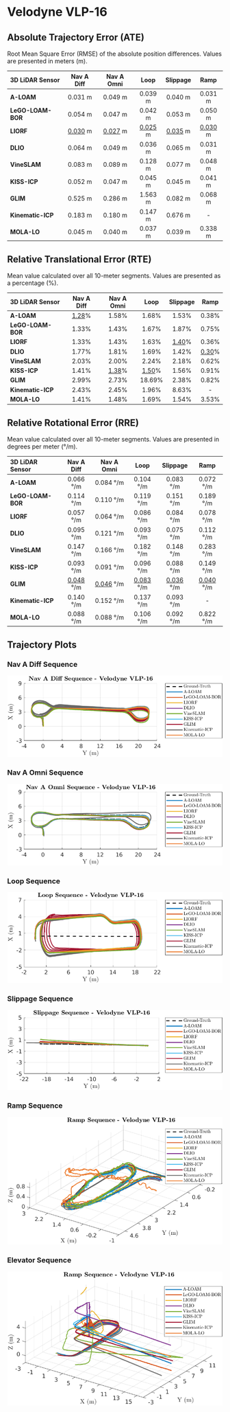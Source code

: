 # Velodyne VLP-16

## Absolute Trajectory Error (ATE)

Root Mean Square Error (RMSE) of the absolute position differences. Values are presented in meters (m).

| 3D LiDAR Sensor              | Nav A Diff     | Nav A Omni     | Loop           | Slippage       | Ramp           |
| :--------------------------- | :------------: | :------------: | :------------: | :------------: | :------------: |
| **A-LOAM**                   | 0.031 m        | 0.049 m        | 0.039 m        | 0.040 m        | 0.031 m        |
| **LeGO-LOAM-BOR**            | 0.054 m        | 0.047 m        | 0.042 m        | 0.053 m        | 0.050 m        |
| **LIORF**                    | <u>0.030</u> m | <u>0.027</u> m | <u>0.025</u> m | <u>0.035</u> m | <u>0.030</u> m |
| **DLIO**                     | 0.064 m        | 0.049 m        | 0.036 m        | 0.065 m        | 0.031 m        |
| **VineSLAM**                 | 0.083 m        | 0.089 m        | 0.128 m        | 0.077 m        | 0.048 m        |
| **KISS-ICP**                 | 0.052 m        | 0.047 m        | 0.045 m        | 0.045 m        | 0.041 m        |
| **GLIM**                     | 0.525 m        | 0.286 m        | 1.563 m        | 0.082 m        | 0.068 m        |
| **Kinematic-ICP**            | 0.183 m        | 0.180 m        | 0.147 m        | 0.676 m        | -              |
| **MOLA-LO**                  | 0.045 m        | 0.040 m        | 0.037 m        | 0.039 m        | 0.338 m        |

## Relative Translational Error (RTE)

Mean value calculated over all 10-meter segments. Values are presented as a percentage (%).

| 3D LiDAR Sensor              | Nav A Diff   | Nav A Omni   | Loop         | Slippage     | Ramp         |
| :--------------------------- | :----------: | :----------: | :----------: | :----------: | :----------: |
| **A-LOAM**                   | <u>1.28</u>% | 1.58%        | 1.68%        | 1.53%        | 0.38%        |
| **LeGO-LOAM-BOR**            | 1.33%        | 1.43%        | 1.67%        | 1.87%        | 0.75%        |
| **LIORF**                    | 1.33%        | 1.43%        | 1.63%        | <u>1.40</u>% | 0.36%        |
| **DLIO**                     | 1.77%        | 1.81%        | 1.69%        | 1.42%        | <u>0.30</u>% |
| **VineSLAM**                 | 2.03%        | 2.00%        | 2.24%        | 2.18%        | 0.62%        |
| **KISS-ICP**                 | 1.41%        | <u>1.38</u>% | <u>1.50</u>% | 1.56%        | 0.91%        |
| **GLIM**                     | 2.99%        | 2.73%        | 18.69%       | 2.38%        | 0.82%        |
| **Kinematic-ICP**            | 2.43%        | 2.45%        | 1.96%        | 8.63%        | -            |
| **MOLA-LO**                  | 1.41%        | 1.48%        | 1.69%        | 1.54%        | 3.53%        |

## Relative Rotational Error (RRE)

Mean value calculated over all 10-meter segments. Values are presented in degrees per meter (°/m).

| 3D LiDAR Sensor              | Nav A Diff       | Nav A Omni       | Loop             | Slippage         | Ramp             |
| :--------------------------- | :--------------: | :--------------: | :--------------: | :--------------: | :--------------: |
| **A-LOAM**                   | 0.066 °/m        | 0.084 °/m        | 0.104 °/m        | 0.083 °/m        | 0.072 °/m        |
| **LeGO-LOAM-BOR**            | 0.114 °/m        | 0.110 °/m        | 0.119 °/m        | 0.151 °/m        | 0.189 °/m        |
| **LIORF**                    | 0.057 °/m        | 0.064 °/m        | 0.086 °/m        | 0.084 °/m        | 0.078 °/m        |
| **DLIO**                     | 0.095 °/m        | 0.121 °/m        | 0.093 °/m        | 0.075 °/m        | 0.112 °/m        |
| **VineSLAM**                 | 0.147 °/m        | 0.166 °/m        | 0.182 °/m        | 0.148 °/m        | 0.283 °/m        |
| **KISS-ICP**                 | 0.093 °/m        | 0.091 °/m        | 0.096 °/m        | 0.088 °/m        | 0.149 °/m        |
| **GLIM**                     | <u>0.048</u> °/m | <u>0.046</u> °/m | <u>0.083</u> °/m | <u>0.036</u> °/m | <u>0.040</u> °/m |
| **Kinematic-ICP**            | 0.140 °/m        | 0.152 °/m        | 0.137 °/m        | 0.093 °/m        | -                |
| **MOLA-LO**                  | 0.088 °/m        | 0.088 °/m        | 0.106 °/m        | 0.092 °/m        | 0.822 °/m        |

## Trajectory Plots

### Nav A Diff Sequence
![](../../../../assets/results/3d_lidar_sensors/velodyne/nav_a_diff_velodyne.png)

### Nav A Omni Sequence
![](../../../../assets/results/3d_lidar_sensors/velodyne/nav_a_omni_velodyne.png)

### Loop Sequence
![](../../../../assets/results/3d_lidar_sensors/velodyne/loop_velodyne.png)

### Slippage Sequence
![](../../../../assets/results/3d_lidar_sensors/velodyne/slippage_velodyne.png)

### Ramp Sequence
![](../../../../assets/results/3d_lidar_sensors/velodyne/ramp_velodyne.png)

### Elevator Sequence
![](../../../../assets/results/3d_lidar_sensors/velodyne/elevator_velodyne.png)